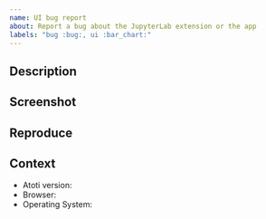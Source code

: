 ```yaml
---
name: UI bug report
about: Report a bug about the JupyterLab extension or the app
labels: "bug :bug:, ui :bar_chart:"
---
```


<!-- Thank you for reporting a bug! Please follow these instructions to help us solve it. -->

## Description

<!--
Describe the bug clearly and concisely.
If you have an error message please include it.
You can also look at the console logs in your browser devtools and include them between HTML tags like that <details><pre>{paste logs here}</pre></details>.
If you don't have any errors, please specify what the expected behaviour is.
-->

## Screenshot

<!-- Please include a screenshot of the bug. -->

## Reproduce

<!--
Include concise code and steps to reproduce your issue.
If necessary attach a small dataset.
-->

## Context

<!--
Please include the following information about your context and add any other versions relevant to your issue.
The atoti version can be retrieved by calling `atoti.__version__` in python or `pip show atoti` in a shell.
-->

- Atoti version:
- Browser:
- Operating System:
